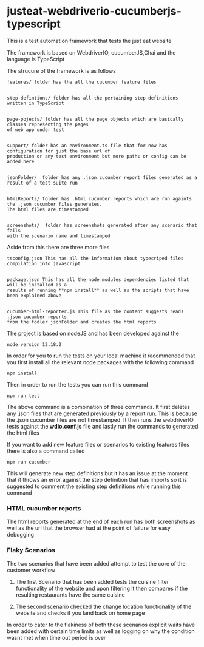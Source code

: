# justeat-webdriverio-cucumberjs-typescript
This is a test automation framework that tests the just eat website 

The framework is based on WebdriverIO, cucumberJS,Chai and the language is TypeScript

The strucure of the framework is as follows

    features/ folder has the all the cucumber feature files
    

    step-defintions/ folder has all the pertaining step definitions written in TypeScript
    

    page-pbjects/ folder has all the page objects which are basically classes representing the pages 
    of web app under test
    

    support/ folder has an environment.ts file that for now has configuration for just the base url of 
    production or any test environment but more paths or config can be added here
    
    
    jsonFolder/  folder has any .json cucumber report files generated as a result of a test suite run
    
    
    htmlReports/ folder has .html cucumber reports which are run againts the .json cucumber files generates. 
    The html files are timestamped
    
    
    screenshots/  folder has screenshots generated after any scenario that fails 
    with the scenario name and timestamped
                                      
 
 Aside from this there are three more files
 
    tsconfig.json This has all the information about typecriped files compilation into javascript
    
 
    package.json This has all the node modules dependencies listed that will be installed as a 
    results of running **npm install** as well as the scripts that have been explained above
    

    cucumber-html-reporter.js This file as the content suggests reads .json cucumber reports 
    from the fodler jsonFolder and creates the html reports

The project is based on nodeJS and has been developed against the 

    node version 12.18.2
    
In order for you to run the tests on your local machine it recommended that you first install all 
the relevant node packages with the following command
  
    npm install
    
Then in order to run the tests you can run this command 

    npm run test
    
 The above command is a combination of three commands. It first deletes any .json files that are 
 generated previously by a report run. This is because the .json cucumber files are not timestamped. 
 It then runs the webdriverIO tests against the **wdio.conf.js** file and lastly run the commands to generated the html files
 
 
 If you want to add new feature files or scenarios to existing features files there is also a command called 
 
    npm run cucumber
    
 This will generate new step definitions but it has an issue at the moment that it throws an error against 
 the step definition that has imports so it is suggested to comment the existing step definitions 
 while running this command

### HTML cucumber reports

The html reports generated at the end of each run has both screenshots as well as the url that the browser 
had at the point of failure for easy debugging

### Flaky Scenarios 

The two scenarios that have been added attempt to test the core of the customer workflow

1. The first Scenario that has been added tests the cuisine filter functionality of the website and upon
filtering it then compares if the resulting restaurants have the same cuisine

2. The second scenario checked the change location functionality of the website and checks
if you land back on home page 

In order to cater to the flakiness of both these scenarios explicit waits have been added with certain 
time limits as well as logging on why the condition wasnt met when time out period is over

 
    
    
